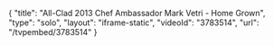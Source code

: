 {
    "title": "All-Clad 2013 Chef Ambassador Mark Vetri - Home Grown",
    "type": "solo",
    "layout": "iframe-static",
    "videoId": "3783514",
    "url": "\/tvpembed\/3783514"
}